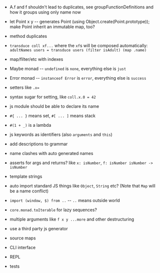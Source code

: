 - A.f and f shouldn't lead to duplicates, see groupFunctionDefinitions and how it groups using only name now
- let Point x y -- generates Point (using Object.create(Point.prototype)); make Point inherit an immutable map, too?
- method duplicates


- `transduce coll xf...` where the `xf`s will be composed automatically:
`adultNames users = transduce users (filter isAdult) (map .name)`


- map/filter/etc with indexes
- Maybe monad -- `undefined` is `none`, everything else is `just`
- Error monad -- `instanceof Error` is `error`, everything else is `success`
- setters like `.x=`
- syntax sugar for setting, like `coll.x.0 = 42`
- js module should be able to declare its name
- `#{ ... }` means set, `#[ ... ]` means stack
- `#(1 + _)` is a lambda
- js keywords as identifiers (also `arguments` and `this`)
- add descriptions to grammar
- name clashes with auto generated names
- asserts for args and returns? like `x: isNumber`, `f: isNumber isNumber -> isNumber`
- template strings
- auto import standard JS things like `Object`, `String` etc? (Note that `Map` will be a name conflict)
- `import (window, $) from ..` -- `..` means outside world
- `core.monad.toIterable` for lazy sequences?
- multiple arguments like `f x y ...more` and other destructuring
- use a third party js generator
- source maps
- CLI interface
- REPL
- tests
